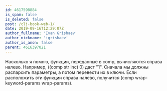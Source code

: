 ```yaml
---
id: 4617598884
is_spam: false
is_deleted: false
post: /clj-book-web-1/
date: 2019-09-16T12:29:07Z
author_fullname: 'Ivan Grishaev'
author_nickname: 'igrishaev'
author_is_anon: false
parent: 4616397021
---
```


<p>Насколько я помню, функции, переданные в comp, вычисляются cправа налево. Например, ((comp str inc) 0) даст "1". Сначала мы должны распарсить параметры, а потом перевести их в ключи. Если расположить эти функции справа налево, получится (comp wrap-keyword-params wrap-params).</p>

